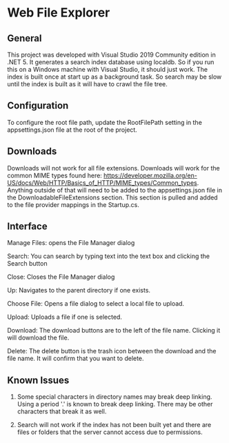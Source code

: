﻿# Web File Explorer

## General

This project was developed with Visual Studio 2019 Community edition in .NET 5. It generates a search index database
using localdb. So if you run this on a Windows machine with Visual Studio, it should just work. The index is built
once at start up as a background task. So search may be slow until the index is built as it will have to crawl the
file tree.

## Configuration

To configure the root file path, update the RootFilePath setting in the appsettings.json file at the root of the project.

## Downloads

Downloads will not work for all file extensions. Downloads will work for the common MIME types found here: 
https://developer.mozilla.org/en-US/docs/Web/HTTP/Basics_of_HTTP/MIME_types/Common_types. Anything outside 
of that will need to be added to the appsettings.json file in the DownloadableFileExtensions section. This section is pulled and added 
to the file provider mappings in the Startup.cs.

## Interface

Manage Files: opens the File Manager dialog

Search: You can search by typing text into the text box and clicking the Search button 

Close: Closes the File Manager dialog

Up: Navigates to the parent directory if one exists.

Choose File: Opens a file dialog to select a local file to upload.

Upload: Uploads a file if one is selected.

Download: The download buttons are to the left of the file name. Clicking it will download the file.

Delete: The delete button is the trash icon between the download and the file name. It will confirm that you want to delete.

## Known Issues

1) Some special characters in directory names may break deep linking. Using a period '.' is known to break deep linking. There may
be other characters that break it as well.

2) Search will not work if the index has not been built yet and there are files or folders that the server cannot access due to
permissions.